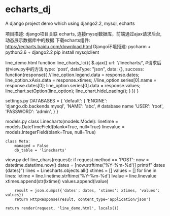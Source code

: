 # echarts_dj
A django project demo which using  django2.2, mysql, echarts

项目描述: django项目关联 echarts, 连接mysql数据库，前端通过ajax请求后台, 动态展示数据库中的数据
下载echarts组件: https://echarts.baidu.com/download.html
Django环境搭建:
 pycharm + python3.6 + django2.2 
 pip install mysqlclient


line_demo.html
function line_charts_lc(){
    $.ajax({
        url: '/linecharts/', #请求后台view.py中的方法
        type: 'post',
        dataType: "json",
        data: {},
        success: function(response){
            //line_option.legend.data = response.dates;
            line_option.xAxis.data = response.xtimes;
            //line_option.series[0].name = response.dates[0];
            line_option.series[0].data = response.values;
            line_chart.setOption(line_option);
            line_chart.hideLoading();
        }
    })
}

settings.py
DATABASES = {
    'default': {
        'ENGINE': 'django.db.backends.mysql',
        'NAME': 'abc', # database name
        'USER': 'root',
        'PASSWORD': 'admin',
    }
}

models.py
class Linecharts(models.Model):
    linetime = models.DateTimeField(blank=True, null=True)
    linevalue = models.IntegerField(blank=True, null=True)

    class Meta:
        managed = False
        db_table = 'linecharts'

view.py
def line_chars(request):
    if request.method == 'POST':
        now = datetime.datetime.now()
        dates = [now.strftime('%Y-%m-%d')]
        print(f" dates  {dates}")
        lines = Linecharts.objects.all()
        xtimes = []
        values = []
        for line in lines:
            lxtime = line.linetime.strftime('%Y-%m-%d')
            lvalue = line.linevalue
            xtimes.append(str(lxtime))
            values.append(lvalue)

        result = json.dumps({'dates': dates, 'xtimes': xtimes, 'values': values})
        return HttpResponse(result, content_type='application/json')

    return render(request, 'line_demo.html', locals())
